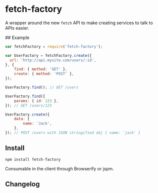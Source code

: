 # fetch-factory

A wrapper around the new `fetch` API to make creating services to talk to APIs easier.

## Example

```js
var fetchFactory = require('fetch-factory');

var UserFactory = fetchFactory.create({
  url: 'http://api.mysite.com/users/:id',
}, {
    find: { method: 'GET' },
    create: { method: 'POST' },
});

UserFactory.find(); // GET /users

UserFactory.find({
    params: { id: 123 },
}); // GET /users/123

UserFactory.create({
    data: {
        name: 'Jack',
    },
}); // POST /users with JSON stringified obj { name: 'jack' }
```

## Install

```
npm install fetch-factory
```

Consumable in the client through Browserify or jspm.

## Changelog


